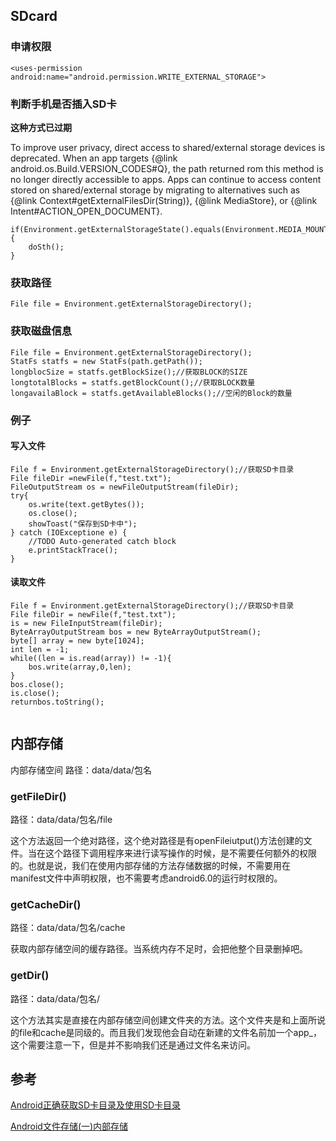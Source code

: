
## SDcard

### 申请权限
`````
<uses-permission android:name="android.permission.WRITE_EXTERNAL_STORAGE">
`````

### 判断手机是否插入SD卡
**这种方式已过期**

To improve user privacy, direct access to shared/external storage devices is deprecated. When an app targets {@link android.os.Build.VERSION_CODES#Q}, the path returned rom this method is no longer directly accessible to apps. Apps can continue to access content stored on shared/external storage by migrating to alternatives such as {@link Context#getExternalFilesDir(String)}, {@link MediaStore}, or {@link Intent#ACTION_OPEN_DOCUMENT}.
`````
if(Environment.getExternalStorageState().equals(Environment.MEDIA_MOUNTED)){
    doSth();
}
`````

### 获取路径
`````
File file = Environment.getExternalStorageDirectory();
`````
### 获取磁盘信息

`````
File file = Environment.getExternalStorageDirectory();
StatFs statfs = new StatFs(path.getPath());
longblocSize = statfs.getBlockSize();//获取BLOCK的SIZE
longtotalBlocks = statfs.getBlockCount();//获取BLOCK数量
longavailaBlock = statfs.getAvailableBlocks();//空闲的Block的数量
`````


### 例子
#### 写入文件
`````
File f = Environment.getExternalStorageDirectory();//获取SD卡目录
File fileDir =newFile(f,"test.txt");
FileOutputStream os = newFileOutputStream(fileDir);
try{
    os.write(text.getBytes()); 
    os.close();
    showToast("保存到SD卡中");
} catch (IOExceptione e) {
    //TODO Auto-generated catch block
    e.printStackTrace();
}
`````
#### 读取文件
`````
File f = Environment.getExternalStorageDirectory();//获取SD卡目录
File fileDir = newFile(f,"test.txt");
is = new FileInputStream(fileDir);
ByteArrayOutputStream bos = new ByteArrayOutputStream();
byte[] array = new byte[1024];
int len = -1;
while((len = is.read(array)) != -1){
    bos.write(array,0,len);
}
bos.close();
is.close();
returnbos.toString();
 
`````
## 内部存储

内部存储空间 路径：data/data/包名

### getFileDir()

路径：data/data/包名/file

这个方法返回一个绝对路径，这个绝对路径是有openFileiutput()方法创建的文件。当在这个路径下调用程序来进行读写操作的时候，是不需要任何额外的权限的。也就是说，我们在使用内部存储的方法存储数据的时候，不需要用在manifest文件中声明权限，也不需要考虑android6.0的运行时权限的。 

### getCacheDir()

路径：data/data/包名/cache

获取内部存储空间的缓存路径。当系统内存不足时，会把他整个目录删掉吧。 

### getDir()

路径：data/data/包名/

这个方法其实是直接在内部存储空间创建文件夹的方法。这个文件夹是和上面所说的file和cache是同级的。而且我们发现他会自动在新建的文件名前加一个app_，这个需要注意一下，但是并不影响我们还是通过文件名来访问。
 

## 参考
[Android正确获取SD卡目录及使用SD卡目录](https://www.jianshu.com/p/d2cd9b19eff4)

[Android文件存储(一)内部存储](https://blog.csdn.net/xy4_android/article/details/80985890)

